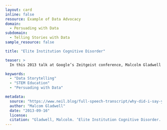 ```yaml
---
layout: card
inline: false
resource: Example of Data Advocacy
domain:
  - Persuading with Data
subdomain:
  - Telling Stories with Data
sample_resource: false

title: "Elite Institution Cognitive Disorder"

teaser: >
  In this 2013 talk at Google’s Zeitgeist conference, Malcolm Gladwell sets out to explain why, at almost every university in the United States, college students drop out of STEM majors at an alarmingly consistent rate. While Gladwell references data on STEM education throughout the talk, he frames his engagement with the statistics in the manner of a detective story to lend compelling narrative tension to his presentation. He examines student STEM degree attainment statistics at several universities, from Harvard to Hartwick, to advance his insight that earning a STEM degree appears to be a function of a student’s class rank and not primarily a function of a student’s cognitive abilities (e.g., standardized tests scores). To make this counterintuitive finding more palatable, Gladwell contextualizes his analysis of the data with a concept psychologists call “relative deprivation,” which suggests that individuals generally assess their own abilities and aptitudes in comparison to those around them rather than on a global scale. Even highly-gifted STEM students at great schools, as Gladwell points out, are prone to feeling like they aren’t cut out for STEM if they find themselves scoring in the bottom half of their class, and so they often leave STEM fields. Viewed through the lens of relative deprivation, STEM degree attainment trends is, Gladwell argues, “a matter not only of how smart you are, but of how smart you feel relative to your immediate peers.” He ultimately contends that students (STEM and otherwise) who wish to pursue their passions should opt to attend a college where they are most likely to excel rather than go to the most prestigious college they get accepted to. Discussing Gladwell’s talk with students makes for a very fruitful discussion, as the topic is relevant to their college experience and the presentation offers a clear model for how to interpret data while also telling a story about the people, places, and institutions that surround that data. 

keywords:
  - "Data Storytelling"
  - "STEM Education"
  - "Persuading with Data"

metadata:
  source: "https://www.neil.blog/full-speech-transcript/why-did-i-say-yes-to-speak-here-by-malcolm-gladwell"
  author: "Malcom Gladwell"
  date: "2013-09-16"
  license:
  citation: "Gladwell, Malcolm. ‘Elite Institution Cognitive Disorder.’ Google Zeitgeist Conference. Mountain View, CA, 2013. https://www.youtube.com/watch?v=3UEwbRWFZVc&t=1058s"
---
```

